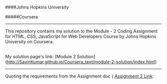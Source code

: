 

####Johns Hopkins University



#####Coursera



<hr>



This repository contains my solution to the Module - 2 Coding Assignment for HTML, CSS, JavaScript for Web Developers Course by Johns Hopkins University on Coursera. <br><br>



My solution page's link: [Module 2 Solution] (http://SavinKumar.github.io/Coursera_text/module-2-solution/index.html) <br>



<hr>







Quoting the requirements from the Assignment doc ( [Assignment 2 Link](https://github.com/jhu-ep-coursera/fullstack-course4/blob/master/assignments/assignment2/Assignment-2.md ):<br>




